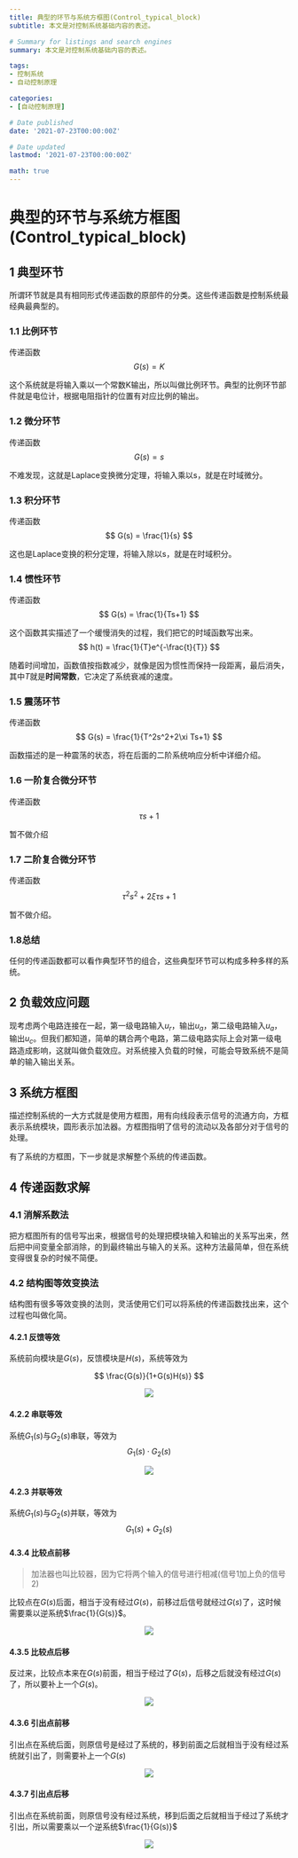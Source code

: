 ```yaml
---
title: 典型的环节与系统方框图(Control_typical_block)
subtitle: 本文是对控制系统基础内容的表述。

# Summary for listings and search engines
summary: 本文是对控制系统基础内容的表述。

tags: 
- 控制系统
- 自动控制原理

categories: 
- [自动控制原理]

# Date published
date: '2021-07-23T00:00:00Z'

# Date updated
lastmod: '2021-07-23T00:00:00Z'

math: true
---
```


# 典型的环节与系统方框图(Control_typical_block)

## 1 典型环节
所谓环节就是具有相同形式传递函数的原部件的分类。这些传递函数是控制系统最经典最典型的。

### 1.1 比例环节
传递函数
$$
G(s) = K
$$

这个系统就是将输入乘以一个常数K输出，所以叫做比例环节。典型的比例环节部件就是电位计，根据电阻指针的位置有对应比例的输出。

### 1.2 微分环节
传递函数
$$
G(s) = s
$$

不难发现，这就是Laplace变换微分定理，将输入乘以s，就是在时域微分。

### 1.3 积分环节
传递函数
$$
G(s) = \frac{1}{s}
$$

这也是Laplace变换的积分定理，将输入除以s，就是在时域积分。

### 1.4 惯性环节
传递函数
$$
G(s) = \frac{1}{Ts+1}
$$

这个函数其实描述了一个缓慢消失的过程，我们把它的时域函数写出来。
$$
h(t) = \frac{1}{T}e^{-\frac{t}{T}}
$$

随着时间增加，函数值按指数减少，就像是因为惯性而保持一段距离，最后消失，其中$T$就是**时间常数**，它决定了系统衰减的速度。
### 1.5 震荡环节
传递函数
$$
G(s) = \frac{1}{T^2s^2+2\xi Ts+1}
$$

函数描述的是一种震荡的状态，将在后面的二阶系统响应分析中详细介绍。

### 1.6 一阶复合微分环节
传递函数
$$
\tau s+1
$$

暂不做介绍

### 1.7 二阶复合微分环节
传递函数
$$
\tau^2s^2+2\xi \tau s+1
$$

暂不做介绍。

### 1.8总结
任何的传递函数都可以看作典型环节的组合，这些典型环节可以构成多种多样的系统。

## 2 负载效应问题
现考虑两个电路连接在一起，第一级电路输入$u_r$，输出$u_a$，第二级电路输入$u_a$，输出$u_c$。但我们都知道，简单的耦合两个电路，第二级电路实际上会对第一级电路造成影响，这就叫做负载效应。对系统接入负载的时候，可能会导致系统不是简单的输入输出关系。

## 3 系统方框图
描述控制系统的一大方式就是使用方框图，用有向线段表示信号的流通方向，方框表示系统模块，圆形表示加法器。方框图指明了信号的流动以及各部分对于信号的处理。

有了系统的方框图，下一步就是求解整个系统的传递函数。

## 4 传递函数求解
### 4.1 消解系数法
把方框图所有的信号写出来，根据信号的处理把模块输入和输出的关系写出来，然后把中间变量全部消除，的到最终输出与输入的关系。这种方法最简单，但在系统变得很复杂的时候不简便。

### 4.2 结构图等效变换法
结构图有很多等效变换的法则，灵活使用它们可以将系统的传递函数找出来，这个过程也叫做化简。

#### 4.2.1 反馈等效
系统前向模块是$G(s)$，反馈模块是$H(s)$，系统等效为

$$
\frac{G(s)}{1+G(s)H(s)}
$$

<div align=center> 
<img src="https://pic.imgdb.cn/item/62209e4f5baa1a80abc346de.jpg"></img>
<div align=left>


#### 4.2.2 串联等效
系统$G_1(s)$与$G_2(s)$串联，等效为
$$
G_1(s)\cdot G_2(s)
$$

<div align=center> 
<img src="https://pic.imgdb.cn/item/62209dfd5baa1a80abc3158d.jpg"></img>
<div align=left>

#### 4.2.3 并联等效
系统$G_1(s)$与$G_2(s)$并联，等效为
$$
G_1(s)+G_2(s)
$$

#### 4.3.4 比较点前移
> 加法器也叫比较器，因为它将两个输入的信号进行相减(信号1加上负的信号2)

比较点在$G(s)$后面，相当于没有经过$G(s)$，前移过后信号就经过$G(s)$了，这时候需要乘以逆系统$\frac{1}{G(s)}$。

<div align=center> 
<img src="https://pic.imgdb.cn/item/62209e425baa1a80abc33dc6.jpg"></img>
<div align=left>

#### 4.3.5 比较点后移
反过来，比较点本来在$G(s)$前面，相当于经过了$G(s)$，后移之后就没有经过$G(s)$了，所以要补上一个$G(s)$。

<div align=center> 
<img src="https://pic.imgdb.cn/item/62209e125baa1a80abc32422.jpg"></img>
<div align=left>

#### 4.3.6 引出点前移
引出点在系统后面，则原信号是经过了系统的，移到前面之后就相当于没有经过系统就引出了，则需要补上一个$G(s)$

<div align=center> 
<img src="https://pic.imgdb.cn/item/62209e245baa1a80abc32da1.jpg"></img>
<div align=left>

#### 4.3.7 引出点后移
引出点在系统前面，则原信号没有经过系统，移到后面之后就相当于经过了系统才引出，所以需要乘以一个逆系统$\frac{1}{G(s)}$

<div align=center> 
<img src="https://pic.imgdb.cn/item/62209e375baa1a80abc338b6.jpg"></img>
<div align=left>